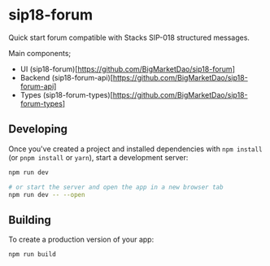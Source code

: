 # sip18-forum

Quick start forum compatible with Stacks SIP-018 structured messages.

Main components;

- UI (sip18-forum)[https://github.com/BigMarketDao/sip18-forum]
- Backend (sip18-forum-api)[https://github.com/BigMarketDao/sip18-forum-api]
- Types (sip18-forum-types)[https://github.com/BigMarketDao/sip18-forum-types]

## Developing

Once you've created a project and installed dependencies with `npm install` (or `pnpm install` or `yarn`), start a development server:

```bash
npm run dev

# or start the server and open the app in a new browser tab
npm run dev -- --open
```

## Building

To create a production version of your app:

```bash
npm run build
```

